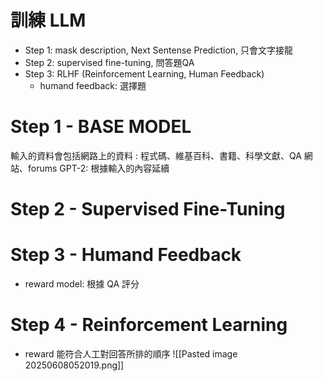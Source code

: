 # 訓練 LLM
- Step 1: mask description, Next Sentense Prediction, 只會文字接龍
- Step 2: supervised fine-tuning, 問答題QA
- Step 3: RLHF (Reinforcement Learning, Human Feedback)
	- humand feedback: 選擇題

# Step 1 - BASE MODEL
輸入的資料會包括網路上的資料 : 程式碼、維基百科、書籍、科學文獻、QA 網站、forums
GPT-2: 根據輸入的內容延續

# Step 2 - Supervised Fine-Tuning

# Step 3 - Humand Feedback
- reward model: 根據 QA 評分
# Step 4 - Reinforcement Learning
- reward 能符合人工對回答所排的順序
![[Pasted image 20250608052019.png]]